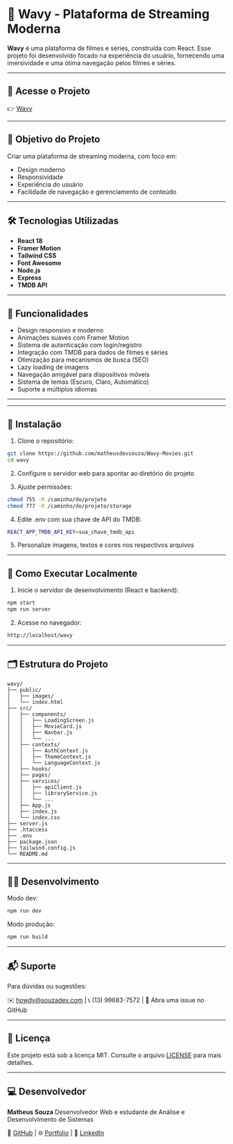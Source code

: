 
# 🌊 Wavy - Plataforma de Streaming Moderna

**Wavy** é uma plataforma de filmes e séries, construída com React. Esse projeto foi desenvolvido focado na experiência do usuário, fornecendo uma imersividade e uma ótima navegação pelos filmes e séries.

---

## 🔗 Acesse o Projeto

👉 [Wavy](https://www.souzadev.com/)

---

## 🧠 Objetivo do Projeto

Criar uma plataforma de streaming moderna, com foco em: 

- Design moderno
- Responsividade
- Experiência do usuário
- Facilidade de navegação e gerenciamento de conteúdo

---

## 🛠️ Tecnologias Utilizadas

- **React 18**
- **Framer Motion**
- **Tailwind CSS**
- **Font Awesome**
- **Node.js**
- **Express**
- **TMDB API**

---

## 🧪 Funcionalidades

- Design responsivo e moderno
- Animações suaves com Framer Motion
- Sistema de autenticação com login/registro
- Integração com TMDB para dados de filmes e séries
- Otimização para mecanismos de busca (SEO)
- Lazy loading de imagens
- Navegação amigável para dispositivos móveis
- Sistema de temas (Escuro, Claro, Automático)
- Suporte a múltiplos idiomas

---



---

## 🚀 Instalação

1. Clone o repositório:
```bash
git clone https://github.com/matheusdevsouza/Wavy-Movies.git
cd wavy
```

2. Configure o servidor web para apontar ao diretório do projeto

3. Ajuste permissões:
```bash
chmod 755 -R /caminho/do/projeto
chmod 777 -R /caminho/do/projeto/storage
```

4. Edite .env com sua chave de API do TMDB:
```bash
REACT_APP_TMDB_API_KEY=sua_chave_tmdb_api
```

5. Personalize imagens, textos e cores nos respectivos arquivos

---

## 🧪 Como Executar Localmente

1. Inicie o servidor de desenvolvimento (React e backend):
```bash
npm start
npm run server
```

2. Acesse no navegador:
```bash
http://localhost/wavy
```

---

## 🗂️ Estrutura do Projeto
```
wavy/
├── public/
│   ├── images/
│   └── index.html
├── src/
│   ├── components/
│   │   ├── LoadingScreen.js
│   │   ├── MovieCard.js
│   │   ├── Navbar.js
│   │   └── ...
│   ├── contexts/
│   │   ├── AuthContext.js
│   │   ├── ThemeContext.js
│   │   └── LanguageContext.js
│   ├── hooks/
│   ├── pages/
│   ├── services/
│   │   ├── apiClient.js
│   │   ├── libraryService.js
│   │   └── ...
│   ├── App.js
│   ├── index.js
│   └── index.css
├── server.js
├── .htaccess
├── .env
├── package.json
├── tailwind.config.js
└── README.md
```

---

## 👨‍💻 Desenvolvimento

Modo dev:
```bash
npm run dev
```

Modo produção:
```bash
npm run build
```

---

## 📬 Suporte

Para dúvidas ou sugestões:

✉️ howdy@souzadev.com | 📞 (13) 99683-7572 | 🐛 Abra uma issue no GitHub

---

## 📄 Licença

Este projeto está sob a licença MIT. Consulte o arquivo [LICENSE](LICENSE) para mais detalhes.

---

## 💻 Desenvolvedor

**Matheus Souza**
Desenvolvedor Web e estudante de Análise e Desenvolvimento de Sistemas

🔗 [GitHub](https://github.com/matheusdevsouza/) | 🌐 [Portfolio](https://www.souzadev.com) | 🏢 [LinkedIn](https://www.linkedin.com/in/matheusouzadev/)
